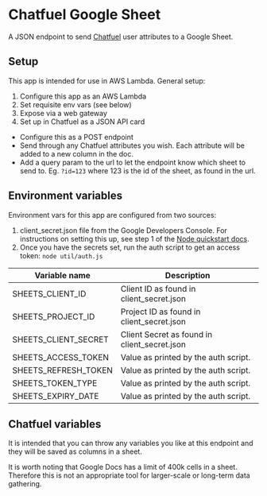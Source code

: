 Chatfuel Google Sheet
=====================

A JSON endpoint to send [Chatfuel](https://chatfuel.com/) user attributes to a
Google Sheet.

Setup
-----
This app is intended for use in AWS Lambda. General setup:

1. Configure this app as an AWS Lambda
2. Set requisite env vars (see below)
3. Expose via a web gateway
4. Set up in Chatfuel as a JSON API card
  * Configure this as a POST endpoint
  * Send through any Chatfuel attributes you wish. Each attribute will be added to a new column in the doc.
  * Add a query param to the url to let the endpoint know which sheet to send to. Eg. `?id=123` where 123 is the id of the sheet, as found in the url.

Environment variables
---------------------
Environment vars for this app are configured from two sources:

1. client_secret.json file from the Google Developers Console. For instructions on setting this up, see step 1 of the [Node quickstart docs](https://developers.google.com/sheets/api/quickstart/nodejs).
2. Once you have the secrets set, run the auth script to get an access token: `node util/auth.js`

Variable name        | Description         
---------------------|---------------------
SHEETS_CLIENT_ID     | Client ID as found in client_secret.json
SHEETS_PROJECT_ID    | Project ID as found in client_secret.json
SHEETS_CLIENT_SECRET | Client Secret as found in client_secret.json
SHEETS_ACCESS_TOKEN  | Value as printed by the auth script.
SHEETS_REFRESH_TOKEN | Value as printed by the auth script.
SHEETS_TOKEN_TYPE    | Value as printed by the auth script.
SHEETS_EXPIRY_DATE   | Value as printed by the auth script.

Chatfuel variables
------------------
It is intended that you can throw any variables you like at this endpoint and
they will be saved as columns in a sheet.

It is worth noting that Google Docs has a limit of 400k cells in a sheet. Therefore
this is not an appropriate tool for larger-scale or long-term data gathering.

